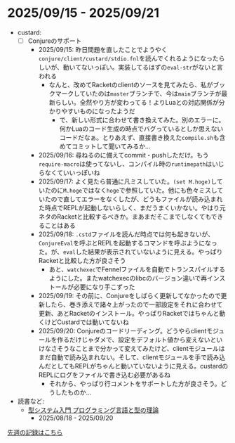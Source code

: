 # 2025/09/15 - 2025/09/21

- custard:
    - [ ] Conjureのサポート
        - 2025/09/15: 昨日問題を直したことでようやく`conjure/client/custard/stdio.fnl`を読んでくれるようになったらしいが、動いてないっぽい。実装してるはずの`eval-str`がないと言われる
            - なんと、改めてRacketのclientのソースを見てみたら、私がブックマークしていたのは`master`ブランチで、今は`main`ブランチが最新らしい。全然やり方が変わってる！よりLuaとの対応関係が分かりやすいものになったようだ
                - で、新しい形式に合わせて書き換えてみた。別のエラーに。何かLuaのコード生成の時点でバグっているとしか思えないコードだなぁ。とりあえず、直接書き換えた`compile.sh`も含めてコミットして聞いてみるか...
        - 2025/09/16: 尋ねるのに備えてcommit・pushしただけ。もう`require-macro`は使ってないし、コンパイル時の`runtimepath`はいじらなくていいっぽいね
        - 2025/09/17: よく見たら普通に凡ミスしていた。`(set M.hoge)`していたのに`M.hoge`ではなく`hoge`で参照していた。他にも色々ミスしていたので直してエラーをなくしたが、どうもファイルが読み込まれた時点でREPLが起動しないらしく、まだうまくいかない。やはり元ネタのRacketと比較するべきか。まあまだそこまでしなくてもできることはある
        - 2025/09/18: `.cstd`ファイルを読んだ時点では何も起きないが、`ConjureEval`を呼ぶとREPLを起動するコマンドを呼ぶようになった。が、`eval`した結果が表示されていないように見える。やっぱりRacketと比較した方が良さそう
            - あと、`watchexec`でFennelファイルを自動でトランスパイルするようにした。またwatchexecのlibcのバージョン違いで再インストールが必要になり手こずった
        - 2025/09/19: その前に、Conjureをしばらく更新してなかったので更新したら、巻き添えで諸々上がったので一部設定をそれに合わせて更新、あとRacketのインストール。やっぱりRacketではちゃんと動くけどCustardでは動いてないね
        - 2025/09/20: Conjureのコードリーディング。どうやらclientモジュールを作るだけじゃダメで、設定をデフォルト値から変えないといけなさそうなことまで分かって変えてみたけど、clientモジュールはまだ自動で読み込まれない。そして、clientモジュールを手で読み込んだとしてもREPLがちゃんと動いていないように見える。custardのREPLにログをファイルで書き込む必要があるね
            - それから、やっぱり行コメントをサポートした方が良さそう。どうしたものか...
- 読書など:
    - [型システム入門 プログラミング言語と型の理論](https://www.ohmsha.co.jp/book/9784274069116/)
        - 2025/08/18 - 2025/09/20

[先週の記録はこちら](https://github.com/igrep/daily-commits/blob/62d4627e7315a083fcd642aac8434b253cd3974f/yesterday.md)
